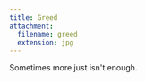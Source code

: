 ```yaml
---
title: Greed 
attachment: 
  filename: greed
  extension: jpg
---
```

Sometimes more just isn't enough.
